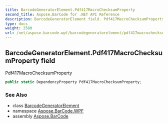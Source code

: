 ```yaml
---
title: BarcodeGeneratorElement.Pdf417MacroChecksumProperty
second_title: Aspose.BarCode for .NET API Reference
description: BarcodeGeneratorElement field. Pdf417MacroChecksumProperty
type: docs
weight: 2580
url: /net/aspose.barcode.wpf/barcodegeneratorelement/pdf417macrochecksumproperty/
---
```

## BarcodeGeneratorElement.Pdf417MacroChecksumProperty field

Pdf417MacroChecksumProperty

```csharp
public static DependencyProperty Pdf417MacroChecksumProperty;
```

### See Also

* class [BarcodeGeneratorElement](../)
* namespace [Aspose.BarCode.WPF](../../barcodegeneratorelement/)
* assembly [Aspose.BarCode](../../../)


